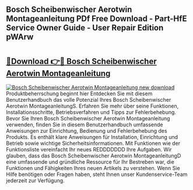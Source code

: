 ## Bosch Scheibenwischer Aerotwin Montageanleitung PDf Free Download - Part-HfE Service Owner Guide - User Repair Edition pWArw

# <h2><a href="http://df7zz6.blite.top/?on=Bosch+Scheibenwischer+Aerotwin+Montageanleitung">🔗Download 👉🔴 Bosch Scheibenwischer Aerotwin Montageanleitung</a></h2>

[![Bosch Scheibenwischer Aerotwin Montageanleitung new download](https://i.imgur.com/lujVjoI.png)](http://df7zz6.blite.top/?on=Bosch+Scheibenwischer+Aerotwin+Montageanleitung)
Produktbeherrschung beginnt hier Entdecken Sie mit diesem Benutzerhandbuch das volle Potenzial Ihres Bosch Scheibenwischer Aerotwin MontageanleitungS. Erfahren Sie mehr über seine Funktionen, Installationsschritte, Betriebsverfahren und Tipps zur Fehlerbehebung. Bevor Sie Ihren Bosch Scheibenwischer Aerotwin Montageanleitung verwenden, finden Sie in diesem Benutzerhandbuch umfassende Anweisungen zur Einrichtung, Bedienung und Fehlerbehebung des Produkts. Es enthält klare Anweisungen für Installation, Einrichtung und Betrieb sowie wichtige Sicherheitsinformationen. Mit Funktionen wie der Funktionsliste vereinfacht Ihr neues REDDDDDDD Ihre Aufgaben. Wir glauben, dass das Bosch Scheibenwischer Aerotwin MontageanleitungD eine umfassende und gründliche Ressource für Ihr Bestreben war, die Funktionen und Fähigkeiten Ihres neuen Artikels zu verstehen. Wenn Sie Hilfe benötigen oder Fragen haben, steht Ihnen unser Kundenservice-Team jederzeit zur Verfügung.
